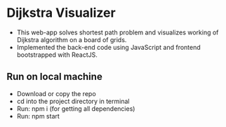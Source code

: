 # Dijkstra Visualizer

- This web-app solves shortest path problem and visualizes working of Dijkstra algorithm on a board of grids.
- Implemented the back-end code using JavaScript and frontend bootstrapped with ReactJS.

## Run on local machine
- Download or copy the repo
- cd into the project directory in terminal
- Run: npm i (for getting all dependencies)
- Run: npm start
